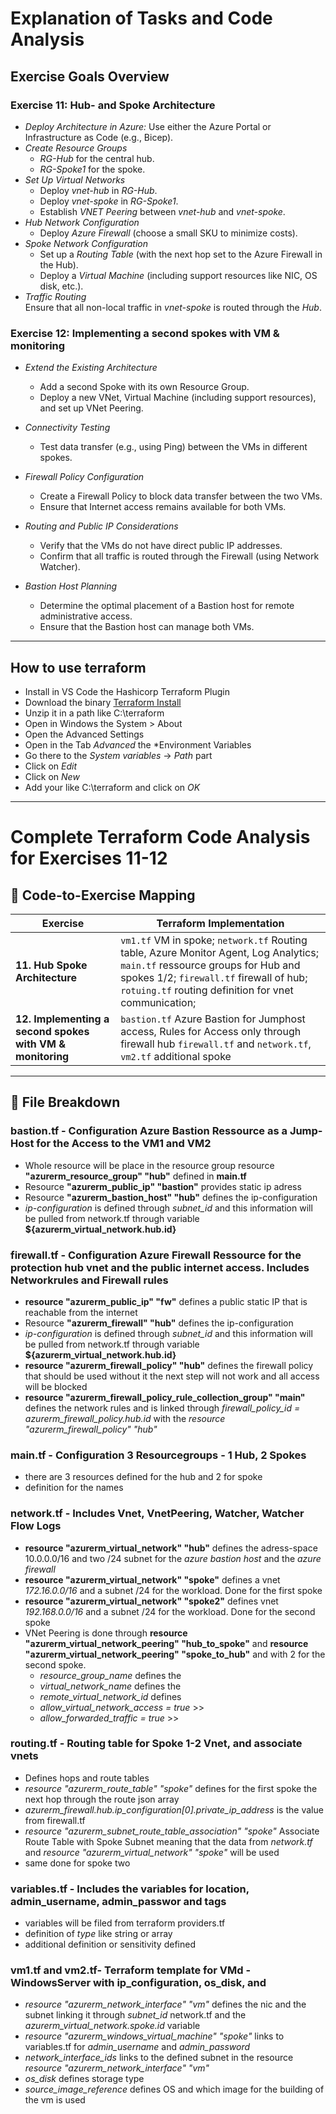 # Explanation of Tasks and Code Analysis

## Exercise Goals Overview

### **Exercise 11: Hub- and Spoke Architecture**

- *Deploy Architecture in Azure:* Use either the Azure Portal or Infrastructure as Code (e.g., Bicep).
- *Create Resource Groups*  
  - *RG-Hub* for the central hub.  
  - *RG-Spoke1* for the spoke.
- *Set Up Virtual Networks*
  - Deploy *vnet-hub* in *RG-Hub*.  
  - Deploy *vnet-spoke* in *RG-Spoke1*.  
  - Establish *VNET Peering* between *vnet-hub* and *vnet-spoke*.
- *Hub Network Configuration*  
  - Deploy *Azure Firewall* (choose a small SKU to minimize costs).
- *Spoke Network Configuration*  
  - Set up a *Routing Table* (with the next hop set to the Azure Firewall in the Hub).  
  - Deploy a *Virtual Machine* (including support resources like NIC, OS disk, etc.).
- *Traffic Routing*  
  Ensure that all non-local traffic in *vnet-spoke* is routed through the *Hub*.

### **Exercise 12: Implementing a second spokes with VM & monitoring**

- *Extend the Existing Architecture*  
  - Add a second Spoke with its own Resource Group.
  - Deploy a new VNet, Virtual Machine (including support resources), and set up VNet Peering.
- *Connectivity Testing*  
  - Test data transfer (e.g., using Ping) between the VMs in different spokes.

- *Firewall Policy Configuration*  
  - Create a Firewall Policy to block data transfer between the two VMs.
  - Ensure that Internet access remains available for both VMs.

- *Routing and Public IP Considerations*  
  - Verify that the VMs do not have direct public IP addresses.
  - Confirm that all traffic is routed through the Firewall (using Network Watcher).

- *Bastion Host Planning*  
  - Determine the optimal placement of a Bastion host for remote administrative access.
  - Ensure that the Bastion host can manage both VMs.
---

## How to use terraform

- Install in VS Code the Hashicorp Terraform Plugin
- Download the binary [Terraform Install]([https://duckduckgo.com](https://developer.hashicorp.com/terraform/install))
- Unzip it in a path like C:\terraform
- Open in Windows the System > About
- Open the Advanced Settings
- Open in the Tab *Advanced* the *Environment Variables
- Go there to the *System variables* -> *Path* part
- Click on *Edit*
- Click on *New*
- Add your like C:\terraform and click on *OK*

---

# Complete Terraform Code Analysis for Exercises 11-12

## 🔗 Code-to-Exercise Mapping
| Exercise | Terraform Implementation |
|----------|---------------------------|
| **11. Hub Spoke Architecture** | `vm1.tf` VM in spoke; `network.tf`  Routing table, Azure Monitor Agent, Log Analytics; `main.tf` ressource groups for Hub and spokes 1/2; `firewall.tf` firewall of hub;  `rotuing.tf` routing definition for vnet communication; |
| **12. Implementing a second spokes with VM & monitoring** | `bastion.tf` Azure Bastion for Jumphost access, Rules for Access only through firewall hub `firewall.tf` and `network.tf`, `vm2.tf` additional spoke|


---

## 📁 File Breakdown

###  bastion.tf - Configuration Azure Bastion Ressource as a Jump-Host for the Access to the VM1 and VM2

- Whole resource will be place in the resource group resource **"azurerm_resource_group" "hub"** defined in **main.tf**
- Resource **"azurerm_public_ip" "bastion"** provides static ip adress
- Resource **"azurerm_bastion_host" "hub"** defines the ip-configuration
- *ip-configuration* is defined through *subnet_id* and this information will be pulled from network.tf through variable **${azurerm_virtual_network.hub.id}**

### firewall.tf - Configuration Azure Firewall Ressource for the protection hub vnet and the public internet access. Includes Networkrules and Firewall rules

- **resource "azurerm_public_ip" "fw"** defines a public static IP that is reachable from the internet
- Resource **"azurerm_firewall" "hub"** defines the ip-configuration
- *ip-configuration* is defined through *subnet_id* and this information will be pulled from network.tf through variable **${azurerm_virtual_network.hub.id}**
- **resource "azurerm_firewall_policy" "hub"** defines the firewall policy that should be used without it the next step will not work and all access will be blocked
- **resource "azurerm_firewall_policy_rule_collection_group" "main"** defines the network rules and is linked through *firewall_policy_id = azurerm_firewall_policy.hub.id* with the *resource "azurerm_firewall_policy" "hub"*

### main.tf - Configuration 3 Resourcegroups - 1 Hub, 2 Spokes
- there are 3 resources defined for the hub and 2 for spoke
- definition for the names

### network.tf - Includes Vnet, VnetPeering, Watcher, Watcher Flow Logs
- **resource "azurerm_virtual_network" "hub"** defines the adress-space 10.0.0.0/16 and two /24 subnet for the *azure bastion host* and the *azure firewall* 
- **resource "azurerm_virtual_network" "spoke"** defines a vnet *172.16.0.0/16* and a subnet /24 for the workload. Done for the first spoke
- **resource "azurerm_virtual_network" "spoke2"** defines vnet *192.168.0.0/16* and a subnet /24 for the workload. Done for the second spoke
- VNet Peering is done through **resource "azurerm_virtual_network_peering" "hub_to_spoke"** and **resource "azurerm_virtual_network_peering" "spoke_to_hub"** and with 2 for the second spoke.
  - *resource_group_name* defines the
  - *virtual_network_name* defines the
  - *remote_virtual_network_id* defines
  - *allow_virtual_network_access = true* >>
  - *allow_forwarded_traffic = true* >>

### routing.tf - Routing table for Spoke 1-2 Vnet, and associate vnets

- Defines hops and route tables
- *resource "azurerm_route_table" "spoke"* defines for the first spoke the next hop through the route json array
- *azurerm_firewall.hub.ip_configuration[0].private_ip_address* is the value from firewall.tf
- *resource "azurerm_subnet_route_table_association" "spoke"* Associate Route Table with Spoke Subnet meaning that the data from *network.tf* and *resource "azurerm_virtual_network" "spoke"* will be used
- same done for spoke two

### variables.tf - Includes the variables for location, admin_username, admin_passwor and tags

- variables will be filed from terraform providers.tf
- definition of *type* like string or array
- additional definition or sensitivity defined

### vm1.tf and vm2.tf- Terraform template for VMd - WindowsServer with ip_configuration, os_disk, and

- *resource "azurerm_network_interface" "vm"* defines the nic and the subnet linking it through *subnet_id* network.tf and the *azurerm_virtual_network.spoke.id* variable
- *resource "azurerm_windows_virtual_machine" "spoke"* links to variables.tf for *admin_username* and *admin_password*
- *network_interface_ids* links to the defined subnet in the resource *resource "azurerm_network_interface" "vm"* 
- *os_disk* defines storage type
- *source_image_reference* defines OS and which image for the building of the vm is used
